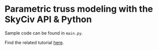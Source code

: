 # Parametric truss modeling with the SkyCiv API & Python

Sample code can be found in `main.py`.

Find the related tutorial [here](https://skyciv.com/examples/parametric-modeling-with-api/).